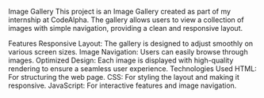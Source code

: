 Image Gallery
This project is an Image Gallery created as part of my internship at CodeAlpha. The gallery allows users to view a collection of images with simple navigation, providing a clean and responsive layout.

Features
Responsive Layout: The gallery is designed to adjust smoothly on various screen sizes.
Image Navigation: Users can easily browse through images.
Optimized Design: Each image is displayed with high-quality rendering to ensure a seamless user experience.
Technologies Used
HTML: For structuring the web page.
CSS: For styling the layout and making it responsive.
JavaScript: For interactive features and image navigation.
